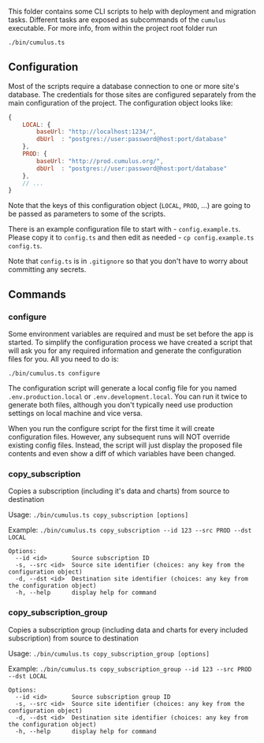 This folder contains some CLI scripts to help with deployment and migration tasks.
Different tasks are exposed as subcommands of the `cumulus` executable. For more
info, from within the project root folder run
```sh
./bin/cumulus.ts
```

## Configuration
Most of the scripts require a database connection to one or more site's database.
The credentials for those sites are configured separately from the main configuration
of the project. The configuration object looks like:
```js
{
    LOCAL: {
        baseUrl: "http://localhost:1234/",
        dbUrl  : "postgres://user:password@host:port/database"
    },
    PROD: {
        baseUrl: "http://prod.cumulus.org/",
        dbUrl  : "postgres://user:password@host:port/database"
    },
    // ...
}
```
Note that the keys of this configuration object (`LOCAL`, `PROD`, ...) are going
to be passed as parameters to some of the scripts.

There is an example configuration file to start with - `config.example.ts`. Please
copy it to `config.ts` and then edit as needed - `cp config.example.ts config.ts`.

Note that `config.ts` is in `.gitignore` so that you don't have to worry about committing
any secrets.

## Commands

### configure
Some environment variables are required and must be set before the app is started.
To simplify the configuration process we have created a script that will ask you for
any required information and generate the configuration files for you. All you need
to do is:
```
./bin/cumulus.ts configure
```
The configuration script will generate a local config file for you named `.env.production.local`
or `.env.development.local`. You can run it twice to generate both files, although 
you don't typically need use production settings on local machine and vice versa.

When you run the configure script for the first time it will create configuration files.
However, any subsequent runs will NOT override existing config files. Instead, the script
will just display the proposed file contents and even show a diff of which variables have
been changed.

### copy_subscription
Copies a subscription (including it's data and charts) from source to destination

Usage: `./bin/cumulus.ts copy_subscription [options]`

Example: `./bin/cumulus.ts copy_subscription --id 123 --src PROD --dst LOCAL`

```
Options:
  --id <id>       Source subscription ID
  -s, --src <id>  Source site identifier (choices: any key from the configuration object)
  -d, --dst <id>  Destination site identifier (choices: any key from the configuration object)
  -h, --help      display help for command
```

### copy_subscription_group
Copies a subscription group (including data and charts for every included subscription) from source to destination

Usage: `./bin/cumulus.ts copy_subscription_group [options]`

Example: `./bin/cumulus.ts copy_subscription_group --id 123 --src PROD --dst LOCAL`

```
Options:
  --id <id>       Source subscription group ID
  -s, --src <id>  Source site identifier (choices: any key from the configuration object)
  -d, --dst <id>  Destination site identifier (choices: any key from the configuration object)
  -h, --help      display help for command
```
